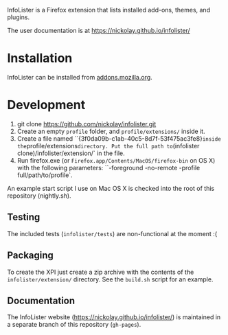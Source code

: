 InfoLister is a Firefox extension that lists installed add-ons, themes, and plugins.

The user documentation is at https://nickolay.github.io/infolister/

Installation
============
InfoLister can be installed from [addons.mozilla.org](https://addons.mozilla.org/en-US/firefox/addon/infolister/).

Development
===========

1. git clone https://github.com/nickolay/infolister.git
2. Create an empty `profile` folder, and `profile/extensions/` inside it.
3. Create a file named ``{3f0da09b-c1ab-40c5-8d7f-53f475ac3fe8}` inside the `profile/extensions` directory. Put the full path to `(infolister clone)/infolister/extension/` in the file.
4. Run firefox.exe (or `Firefox.app/Contents/MacOS/firefox-bin` on OS X) with the following parameters: ``-foreground -no-remote -profile full/path/to/profile`.

An example start script I use on Mac OS X is checked into the root of this repository (nightly.sh).

Testing
-------
The included tests (`infolister/tests`) are non-functional at the moment :(

Packaging
---------
To create the XPI just create a zip archive with the contents of the `infolister/extension/` directory. See the `build.sh` script for an example.

Documentation
-------------
The InfoLister website (https://nickolay.github.io/infolister/) is maintained in a separate branch of this repository (`gh-pages`).
